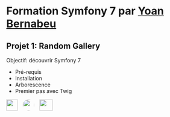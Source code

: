 # Formation Symfony 7 par [Yoan Bernabeu](https://www.linkedin.com/in/yoan-bernabeu/)

## Projet 1: Random Gallery

Objectif: découvrir Symfony 7
* Pré-requis
* Installation
* Arborescence
* Premier pas avec Twig

<div>
<img src="https://avatars.githubusercontent.com/u/143937?s=280&v=4" width="30" height="30">
<img src="https://avatars.githubusercontent.com/u/5296178?s=280&v=4" width="30" height="30" style="border-radius:50%; margin-left:10px;">
<img src="https://upload.wikimedia.org/wikipedia/commons/thumb/b/b2/Bootstrap_logo.svg/800px-Bootstrap_logo.svg.png" width="35" height="30" style="margin-left:10px;">
</div>
